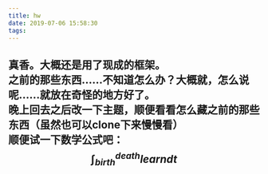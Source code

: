 ```yaml
---
title: hw
date: 2019-07-06 15:58:30
tags:
---
```

真香。大概还是用了现成的框架。  
之前的那些东西……不知道怎么办？大概就，怎么说呢……就放在奇怪的地方好了。  
晚上回去之后改一下主题，顺便看看怎么藏之前的那些东西（虽然也可以clone下来慢慢看）  
顺便试一下数学公式吧：  
$$
\int_{birth}^{death} learn dt
$$
---
